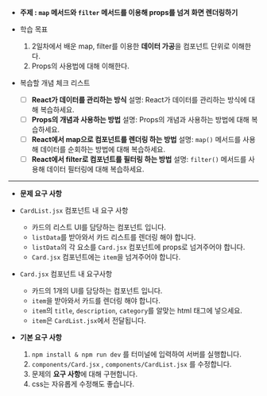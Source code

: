 - **주제 : `map` 메서드와 `filter` 메서드를 이용해 props를 넘겨 화면 렌더링하기**
- 학습 목표
    1. 2일차에서 배운 map, filter를 이용한 **데이터 가공**을 컴포넌트 단위로 이해한다.
    2. Props의 사용법에 대해 이해한다.
    
- 복습할 개념 체크 리스트
    - [ ]  **React가 데이터를 관리하는 방식**
    설명: React가 데이터를 관리하는 방식에 대해 복습하세요.
    - [ ]  **Props의 개념과 사용하는 방법**
    설명: Props의 개념과 사용하는 방법에 대해 복습하세요.
    - [ ]  **React에서 map으로 컴포넌트를 렌더링 하는 방법**
    설명: `map()` 메서드를 사용해 데이터를 순회하는 방법에 대해 복습하세요.
    - [ ]  **React에서 filter로 컴포넌트를 필터링 하는 방법**
    설명: `filter()` 메서드를 사용해 데이터 필터링에 대해 복습하세요.
<hr/>

- **문제 요구 사항**

- `CardList.jsx` 컴포넌트 내 요구 사항
    - 카드의 리스트 UI를 담당하는 컴포넌트 입니다.
    - `listData`를 받아와서 카드 리스트를 렌더링 해야 합니다.
    - `listData`의 각 요소를 `Card.jsx` 컴포넌트에 props로 넘겨주어야 합니다.
    - `Card.jsx` 컴포넌트에는 `item`을 넘겨주어야 합니다.
    
- `Card.jsx` 컴포넌트 내 요구사항
    - 카드의 1개의 UI를 담당하는 컴포넌트 입니다.
    - `item`을 받아와서 카드를 렌더링 해야 합니다.
    - `item`의 `title`, `description`, `category`를 알맞는 html 태그에 넣으세요.
    - `item`은 `CardList.jsx`에서 전달됩니다.

- **기본 요구 사항**
    1. `npm install & npm run dev` 를 터미널에 입력하여 서버를 실행합니다.
    2. `components/Card.jsx` , `components/CardList.jsx` 를  수정합니다.
    3. 문제의 **요구 사항**에 대해 구현합니다.
    4. css는 자유롭게 수정해도 좋습니다.
